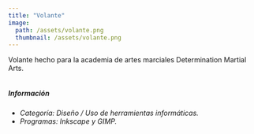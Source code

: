 ```yaml
---
title: "Volante"
image: 
  path: /assets/volante.png
  thumbnail: /assets/volante.png
---
```


Volante hecho para la academia de artes marciales Determination Martial Arts.

<figure class="align-center">
  <a href="#"><img src="{{ site.url }}{{ site.baseurl }}/assets/volante2.png" alt=""></a>
  <figcaption> </figcaption>
</figure> 

##### _Información_
- _Categoría: Diseño / Uso de herramientas informáticas._
- _Programas: Inkscape y GIMP._
